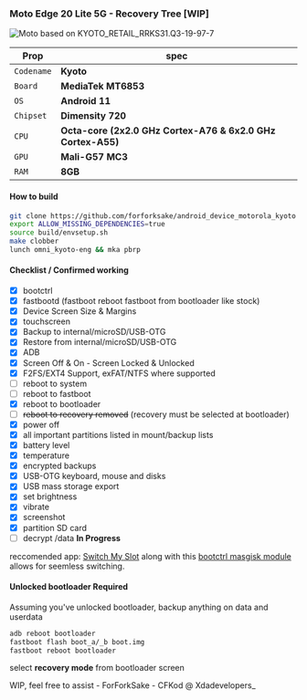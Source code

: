 ### Moto Edge 20 Lite 5G - Recovery Tree [WIP]
![Moto](https://motorolauk.vtexassets.com/arquivos/motorola-edge-20-lite-lockup-ffffff.svg)
based on KYOTO_RETAIL_RRKS31.Q3-19-97-7

| **Prop** | **spec** |
| --- | --- |
| `Codename` | **Kyoto** |
| `Board` | **MediaTek MT6853** |
| `OS` | **Android 11** |
| `Chipset` | **Dimensity 720** |
| `CPU` | **Octa-core (2x2.0 GHz Cortex-A76 & 6x2.0 GHz Cortex-A55)** |
| `GPU` | **Mali-G57 MC3** |
| `RAM` | **8GB** |

#### How to build
```sh
git clone https://github.com/forforksake/android_device_motorola_kyoto device/motorola/kyoto -b pbrp
export ALLOW_MISSING_DEPENDENCIES=true
source build/envsetup.sh
make clobber
lunch omni_kyoto-eng && mka pbrp
```

#### Checklist / Confirmed working
- [X] bootctrl 
- [X] fastbootd (fastboot reboot fastboot from bootloader like stock) 
- [X] Device Screen Size & Margins
- [X] touchscreen
- [X] Backup to internal/microSD/USB-OTG
- [X] Restore from internal/microSD/USB-OTG
- [X] ADB
- [X] Screen Off & On - Screen Locked & Unlocked
- [X] F2FS/EXT4 Support, exFAT/NTFS where supported
- [ ] reboot to system
- [ ] reboot to fastboot 
- [X] reboot to bootloader
- [ ] ~~reboot to recovery removed~~ (recovery must be selected at bootloader)
- [X] power off
- [X] all important partitions listed in mount/backup lists
- [X] battery level
- [X] temperature
- [X] encrypted backups 
- [X] USB-OTG keyboard, mouse and disks
- [X] USB mass storage export
- [X] set brightness
- [X] vibrate
- [X] screenshot
- [X] partition SD card
- [ ] decrypt /data  **In Progress**

reccomended app:
[Switch My Slot](https://github.com/gibcheesepuffs/Switch-My-Slot-Android) along with this [bootctrl masgisk module](https://github.com/roihershberg/bootctl-binary) allows for seemless switching.

#### Unlocked bootloader Required
Assuming you've unlocked bootloader, backup anything on data and userdata
```sh
adb reboot bootloader
fastboot flash boot_a/_b boot.img
fastboot reboot bootloader
```
select **recovery mode** from bootloader screen

WIP, feel free to assist - ForForkSake - CFKod @ Xdadevelopers_
